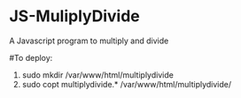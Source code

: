 # JS-MuliplyDivide
A Javascript program to multiply and divide

#To deploy:
1. sudo mkdir /var/www/html/multiplydivide
2. sudo copt multiplydivide.* /var/www/html/multiplydivide/

 